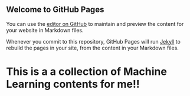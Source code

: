 ## Welcome to GitHub Pages

You can use the [editor on GitHub](https://github.com/tuntunwinkic/tuntunwinkic.github.io/edit/main/index.md) to maintain and preview the content for your website in Markdown files.

Whenever you commit to this repository, GitHub Pages will run [Jekyll](https://jekyllrb.com/) to rebuild the pages in your site, from the content in your Markdown files.

# This is a a collection of Machine Learning contents for me!!
